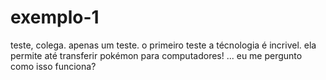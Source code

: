 # exemplo-1
teste, colega. apenas um teste. o primeiro teste
a técnologia é incrivel.
ela permite até transferir pokémon para computadores!
... eu me pergunto como isso funciona?
